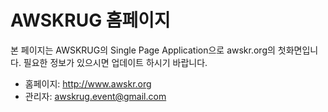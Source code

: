 # AWSKRUG 홈페이지
본 페이지는 AWSKRUG의 Single Page Application으로 awskr.org의 첫화면입니다. 필요한 정보가 있으시면 업데이트 하시기 바랍니다.
- 홈페이지: http://www.awskr.org
- 관리자: awskrug.event@gmail.com 
